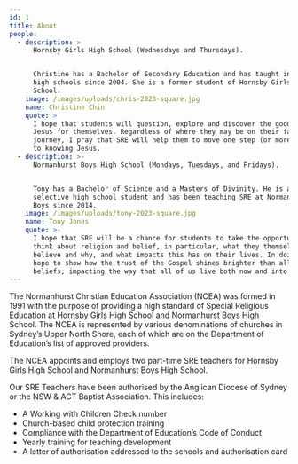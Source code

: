 ```yaml
---
id: 1
title: About
people:
  - description: >
      Hornsby Girls High School (Wednesdays and Thursdays).


      Christine has a Bachelor of Secondary Education and has taught in various
      high schools since 2004. She is a former student of Hornsby Girls High
      School.
    image: /images/uploads/chris-2023-square.jpg
    name: Christine Chin
    quote: >
      I hope that students will question, explore and discover the good news of
      Jesus for themselves. Regardless of where they may be on their faith
      journey, I pray that SRE will help them to move one step (or more!) closer
      to knowing Jesus.
  - description: >-
      Normanhurst Boys High School (Mondays, Tuesdays, and Fridays).


      Tony has a Bachelor of Science and a Masters of Divinity. He is a former
      selective high school student and has been teaching SRE at Normanhurst
      Boys since 2014.
    image: /images/uploads/tony-2023-square.jpg
    name: Tony Jones
    quote: >-
      I hope that SRE will be a chance for students to take the opportunity to
      think about religion and belief, in particular, what they themselves
      believe and why, and what impacts this has on their lives. In doing so, I
      hope to show how the trust of the Gospel shines brighter than all other
      beliefs; impacting the way that all of us live both now and into eternity.
---
```

The Normanhurst Christian Education Association (NCEA) was formed in 1991 with the purpose of providing a high standard of Special Religious Education at Hornsby Girls High School and Normanhurst Boys High School. The NCEA is represented by various denominations of churches in Sydney’s Upper North Shore, each of which are on the Department of Education’s list of approved providers.

The NCEA appoints and employs two part-time SRE teachers for Hornsby Girls High School and Normanhurst Boys High School. 

Our SRE Teachers have been authorised by the Anglican Diocese of Sydney or the NSW & ACT Baptist Association. This includes: 

* A Working with Children Check number
* Church-based child protection training
* Compliance with the Department of Education’s Code of Conduct 
* Yearly training for teaching development
* A letter of authorisation addressed to the schools and authorisation card
